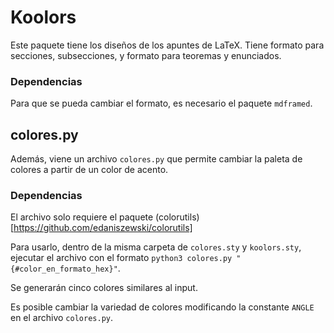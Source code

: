 
# Koolors

Este paquete tiene los diseños de los apuntes de LaTeX. Tiene formato para secciones, subsecciones, y formato para teoremas y enunciados.

### Dependencias

Para que se pueda cambiar el formato, es necesario el paquete `mdframed`.

## colores.py

Además, viene un archivo `colores.py` que permite cambiar la paleta de colores a partir de un color de acento.

### Dependencias

El archivo solo requiere el paquete (colorutils)[https://github.com/edaniszewski/colorutils]

Para usarlo, dentro de la misma carpeta de `colores.sty` y `koolors.sty`, ejecutar el archivo con el formato `python3 colores.py "{#color_en_formato_hex}"`.

Se generarán cinco colores similares al input.

Es posible cambiar la variedad de colores modificando la constante `ANGLE` en el archivo `colores.py`.




